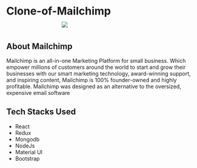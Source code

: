 #  Clone-of-Mailchimp &nbsp;   &nbsp;   &nbsp;   &nbsp;   &nbsp; &nbsp;   &nbsp;   &nbsp;   &nbsp;   &nbsp; &nbsp;   &nbsp;   &nbsp;   &nbsp;   &nbsp; &nbsp;   &nbsp;   &nbsp;   &nbsp;   &nbsp;  &nbsp;   &nbsp;   &nbsp;   &nbsp;   &nbsp; &nbsp;   &nbsp;   &nbsp;    <img src="https://mailchimp.com/release/plums/cxp/images/favicon.8969a0a6.ico"/> 


## About Mailchimp
Mailchimp is an all-in-one Marketing Platform for small business. Which empower millions of customers around the world to start and grow their businesses with our smart marketing technology, award-winning support, and inspiring content, Mailchimp is 100% founder-owned and highly profitable. Mailchimp was designed as an alternative to the oversized, expensive email software

## Tech Stacks Used
- React
- Redux
- Mongodb
- NodeJs
- Material UI
- Bootstrap
<!-- 
## Functionality of the Project
1. Landing Page.
2. User Sign Up.
3. User Sign In.
4. Interactive user Dashboard.
5. Email Design page. -->

<!-- ## Glimps Of my project

1. Landing Page

<img src="./readme images/img1.jpg"/>

2. sign up page

<img src="./readme images/img2.jpg"/>

3. Login Page

<img src="./readme images/img3.jpg"/>

4. User Dashboard

<img src="./readme images/img4.jpg"/>

5. Email Design Page

<img src="./readme images/img5.jpg"/>
 -->
